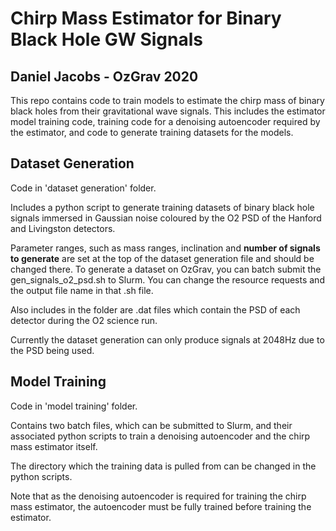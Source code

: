 <h1>Chirp Mass Estimator for Binary Black Hole GW Signals</h1>
<h2>Daniel Jacobs - OzGrav 2020</h2>
<p>This repo contains code to train models to estimate the chirp mass of binary black holes from their gravitational wave signals. This includes
the estimator model training code, training code for a denoising autoencoder required by the estimator, and code to generate training datasets for the models.</p>

<h2>Dataset Generation</h2>
<p>Code in 'dataset generation' folder.</p>
<p>Includes a python script to generate training datasets of binary black hole signals immersed in Gaussian noise
 coloured by the O2 PSD of the Hanford and Livingston detectors.</p>
<p>Parameter ranges, such as mass ranges, inclination and <b>number of signals to generate</b> are set at the top of the dataset generation file and should be changed there. To generate a dataset on OzGrav, you can batch submit the gen_signals_o2_psd.sh to Slurm. You can change the resource requests and the output file name in that .sh file.</p>
<p>Also includes in the folder are .dat files which contain the PSD of each detector during the O2 science run.</p>
<p>Currently the dataset generation can only produce signals at 2048Hz due to the PSD being used.</p>


<h2>Model Training</h2>
<p>Code in 'model training' folder.</p>
<p>Contains two batch files, which can be submitted to Slurm, and their associated python scripts to train a denoising autoencoder and the chirp mass estimator itself.</p>
<p>The directory which the training data is pulled from can be changed in the python scripts.</p>
<p>Note that as the denoising autoencoder is required for training the chirp mass estimator, the autoencoder must be fully trained before training the estimator.</p>